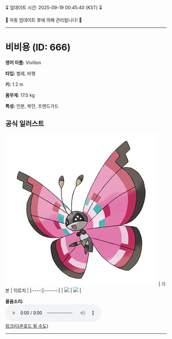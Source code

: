
⏳ 업데이트 시간: 2025-09-19 00:45:40 (KST) ⏳

🤖 자동 업데이트 봇에 의해 관리됩니다! 🤖

---

# 비비용 (ID: 666)
**영어 이름:** Vivillon

**타입:** 벌레, 비행

**키:** 1.2 m

**몸무게:** 17.0 kg

**특성:** 인분, 복안, 프렌드가드

## 공식 일러스트
![](https://raw.githubusercontent.com/PokeAPI/sprites/master/sprites/pokemon/other/official-artwork/666.png)
| 기본 | 이로치 |
|:----:|:------:|
| <img src="http://play.pokemonshowdown.com/sprites/ani/vivillon.gif" width="200"> | <img src="http://play.pokemonshowdown.com/sprites/ani-shiny/vivillon.gif" width="200"> |

**울음소리:**<br><audio controls src="https://raw.githubusercontent.com/PokeAPI/cries/main/cries/pokemon/latest/666.ogg"></audio><br> [링크(다운로드 될 수도)](https://raw.githubusercontent.com/PokeAPI/cries/main/cries/pokemon/latest/666.ogg)


---
